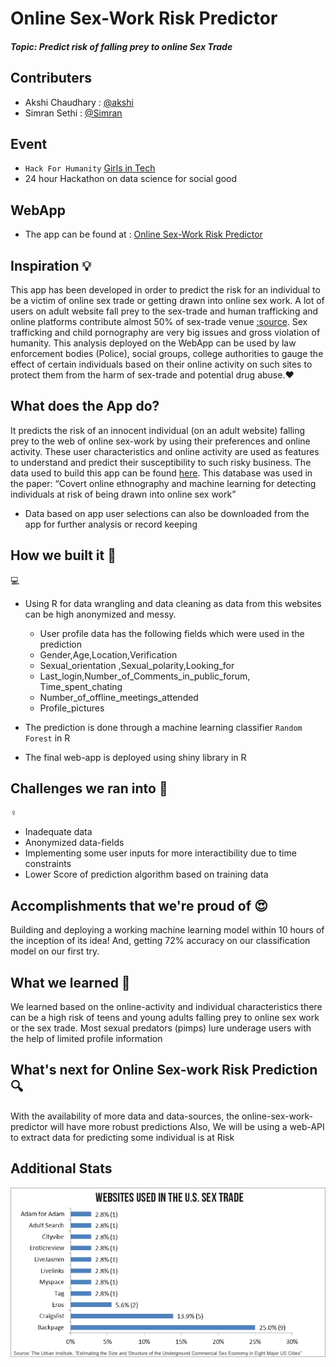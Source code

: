 # Online Sex-Work Risk Predictor

##### Topic: Predict risk of falling prey to online Sex Trade

## Contributers

* Akshi Chaudhary : [@akshi](https://github.com/akshi8/Risk-predictor)
* Simran Sethi : [@Simran](https://github.com/simrnsethi/Risk-predictor)

## Event

* `Hack For Humanity` [Girls in Tech](https://gitvan2018.devpost.com/)
* 24 hour Hackathon on data science for social good

## WebApp

* The app can be found at : [Online Sex-Work Risk Predictor](https://simranubc.shinyapps.io/Risk-predictor/)

## Inspiration 💡

This app has been developed in order to predict the risk for an individual to be a victim of online sex trade or getting drawn into online sex work. A lot of users on adult website fall prey to the sex-trade and human trafficking and online platforms contribute almost 50% of sex-trade venue [:source](https://www.dailydot.com/irl/sex-industry-internet-online-report/). Sex trafficking and child pornography are very big issues and gross violation of humanity. This analysis deployed on the WebApp can be used by law enforcement bodies (Police), social groups, college authorities to gauge the effect of certain individuals based on their online activity on such sites to protect them from the harm of sex-trade and potential drug abuse.❤️ 

## What does the App do?

It predicts the risk of an innocent individual (on an adult website) falling prey to the web of online sex-work by using their preferences and online activity. These user characteristics and online activity are used as features to understand and predict their susceptibility to such risky business. The data used to build this app can be found [here](https://www.kaggle.com/panoskostakos/online-sex-work). This database was used in the paper: “Covert online ethnography and machine learning for detecting individuals at risk of being drawn into online sex work”

* Data based on app user selections can also be downloaded from the app for further analysis or record keeping

## How we built it 👩
💻

- Using R for data wrangling and data cleaning as data from this websites can be high anonymized and messy.
    - User profile data has the following fields which were used in the prediction
     * Gender,Age,Location,Verification
     * Sexual_orientation	,Sexual_polarity,Looking_for	
     * Last_login,Number_of_Comments_in_public_forum, Time_spent_chating
     * Number_of_offline_meetings_attended	
     * Profile_pictures

- The prediction is done through a machine learning classifier `Random Forest` in R 
- The final web-app is deployed using shiny library in R

## Challenges we ran into 🚵
♀️

- Inadequate data
- Anonymized data-fields
- Implementing some user inputs for more interactibility due to time constraints
- Lower Score of prediction algorithm based on training data 

## Accomplishments that we're proud of 😍

Building and deploying a working machine learning model within 10 hours of the inception of its idea! And, getting 72% accuracy on our classification model on our first try. 

## What we learned 🧐

We learned based on the online-activity and individual characteristics there can be a high risk of teens and young adults falling prey to online sex work or the sex trade. Most sexual predators (pimps) lure underage users with the help of limited profile information

## What's next for Online Sex-work Risk Prediction 🔍

With the availability of more data and data-sources, the online-sex-work-predictor will have more robust predictions 
Also, We will be using a web-API to extract data for predicting some individual is at Risk


## Additional Stats 

![](trade_venue.PNG)
